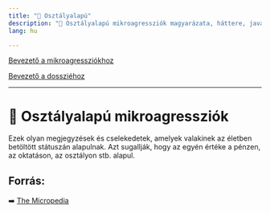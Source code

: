 ```yaml
---
title: "🚫 Osztályalapú"
description: "🚫 Osztályalapú mikroagressziók magyarázata, háttere, javaslatok."
lang: hu

---
```


<div class="floating-columns">

<div class="floating-bar">

[Bevezető a mikroagressziókhoz](/#/entry?id=mikroagressziok)

[Bevezető a dossziéhoz](/#/entry?id=osztalyalapu)

<hr />


</div>

<div class="wiki-content">

# 🚫 Osztályalapú mikroagressziók

Ezek olyan megjegyzések és cselekedetek, amelyek valakinek az életben betöltött státuszán alapulnak. Azt sugallják, hogy az egyén értéke a pénzen, az oktatáson, az osztályon stb. alapul.


## Forrás:

➡️ [The Micropedia](https://www.themicropedia.org/)

</div>